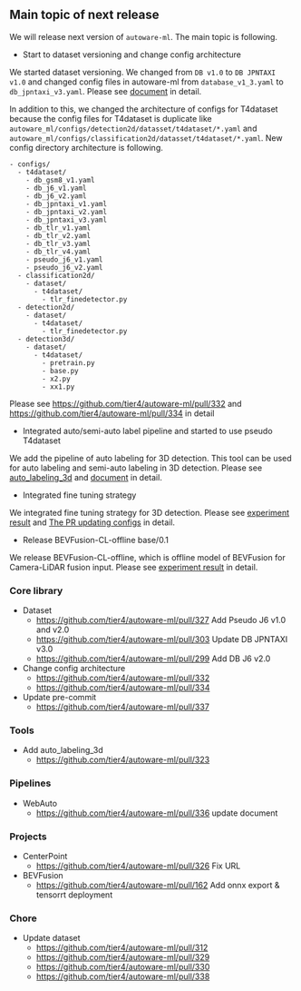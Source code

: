 ## Main topic of next release

We will release next version of `autoware-ml`.
The main topic is following.

- Start to dataset versioning and change config architecture

We started dataset versioning.
We changed from `DB v1.0` to `DB JPNTAXI v1.0` and changed config files in autoware-ml from `database_v1_3.yaml` to `db_jpntaxi_v3.yaml`.
Please see [document](https://github.com/tier4/autoware-ml/blob/main/docs/design/architecture_dataset.md) in detail.

In addition to this, we changed the architecture of configs for T4dataset because the config files for T4dataset is duplicate like `autoware_ml/configs/detection2d/datasset/t4dataset/*.yaml` and `autoware_ml/configs/classification2d/datasset/t4dataset/*.yaml`.
New config directory architecture is following.

```
- configs/
  - t4dataset/
    - db_gsm8_v1.yaml
    - db_j6_v1.yaml
    - db_j6_v2.yaml
    - db_jpntaxi_v1.yaml
    - db_jpntaxi_v2.yaml
    - db_jpntaxi_v3.yaml
    - db_tlr_v1.yaml
    - db_tlr_v2.yaml
    - db_tlr_v3.yaml
    - db_tlr_v4.yaml
    - pseudo_j6_v1.yaml
    - pseudo_j6_v2.yaml
  - classification2d/
    - dataset/
      - t4dataset/
        - tlr_finedetector.py
  - detection2d/
    - dataset/
      - t4dataset/
        - tlr_finedetector.py
  - detection3d/
    - dataset/
      - t4dataset/
        - pretrain.py
        - base.py
        - x2.py
        - xx1.py
```

Please see https://github.com/tier4/autoware-ml/pull/332 and https://github.com/tier4/autoware-ml/pull/334 in detail

- Integrated auto/semi-auto label pipeline and started to use pseudo T4dataset

We add the pipeline of auto labeling for 3D detection.
This tool can be used for auto labeling and semi-auto labeling in 3D detection.
Please see [auto_labeling_3d](https://github.com/tier4/autoware-ml/tree/main/tools/auto_labeling_3d) and [document](https://github.com/tier4/autoware-ml/blob/main/docs/design/architecture_dataset.md) in detail.

- Integrated fine tuning strategy

We integrated fine tuning strategy for 3D detection.
Please see [experiment result](https://github.com/tier4/autoware-ml/issues/148) and [The PR updating configs](https://github.com/tier4/autoware-ml/pull/320) in detail.

- Release BEVFusion-CL-offline base/0.1

We release BEVFusion-CL-offline, which is offline model of BEVFusion for Camera-LiDAR fusion input.
Please see [experiment result](https://github.com/tier4/autoware-ml/issues/148) in detail.

### Core library

- Dataset
  - https://github.com/tier4/autoware-ml/pull/327 Add Pseudo J6 v1.0 and v2.0
  - https://github.com/tier4/autoware-ml/pull/303 Update DB JPNTAXI v3.0
  - https://github.com/tier4/autoware-ml/pull/299 Add DB J6 v2.0
- Change config architecture
  - https://github.com/tier4/autoware-ml/pull/332
  - https://github.com/tier4/autoware-ml/pull/334
- Update pre-commit
  - https://github.com/tier4/autoware-ml/pull/337

### Tools

- Add auto_labeling_3d
  - https://github.com/tier4/autoware-ml/pull/323

### Pipelines

- WebAuto
  - https://github.com/tier4/autoware-ml/pull/336 update document

### Projects

- CenterPoint
  - https://github.com/tier4/autoware-ml/pull/326 Fix URL
- BEVFusion
  - https://github.com/tier4/autoware-ml/pull/162 Add onnx export & tensorrt deployment

### Chore

- Update dataset
  - https://github.com/tier4/autoware-ml/pull/312
  - https://github.com/tier4/autoware-ml/pull/329
  - https://github.com/tier4/autoware-ml/pull/330
  - https://github.com/tier4/autoware-ml/pull/338
